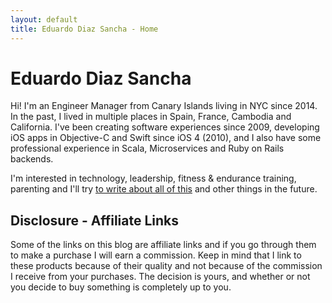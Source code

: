 ```yaml
---
layout: default
title: Eduardo Diaz Sancha - Home
---
```


# Eduardo Diaz Sancha

Hi! I'm an Engineer Manager from Canary Islands living in NYC since 2014. In the past, I lived in multiple places in Spain, France, Cambodia and California. I've been creating software experiences since 2009, developing iOS apps in Objective-C and Swift since iOS 4 (2010), and I also have some professional experience in Scala, Microservices and Ruby on Rails backends.

I'm interested in technology, leadership, fitness & endurance training, parenting and I'll try [to write about all of this](https://edsancha.com/blog) and other things in the future.

## Disclosure - Affiliate Links

Some of the links on this blog are affiliate links and if you go through them to make a purchase I will earn a commission. Keep in mind that I link to these products because of their quality and not because of the commission I receive from your purchases. The decision is yours, and whether or not you decide to buy something is completely up to you.

